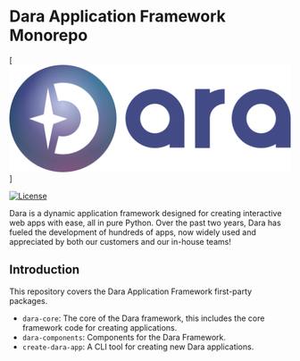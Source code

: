 # Dara Application Framework Monorepo

[![Dara Logo](./dara_light.svg)]

[![License](https://img.shields.io/badge/License-Apache_2.0-blue.svg)](https://www.apache.org/licenses/LICENSE-2.0)

Dara is a dynamic application framework designed for creating interactive web apps with ease, all in pure Python. Over the past two years, Dara has fueled the development of hundreds of apps, now widely used and appreciated by both our customers and our in-house teams!

## Introduction

This repository covers the Dara Application Framework first-party packages.

- `dara-core`: The core of the Dara framework, this includes the core framework code for creating applications.
- `dara-components`: Components for the Dara Framework.
- `create-dara-app`: A CLI tool for creating new Dara applications.
